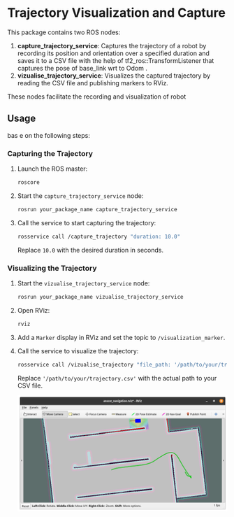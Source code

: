 # Trajectory Visualization and Capture

This package contains two ROS nodes:

1. **capture_trajectory_service**: Captures the trajectory of a robot by recording its position and orientation over a specified duration and saves it to a CSV file with the help of tf2_ros::TransformListener that captures the pose of base_link wrt to Odom .
2. **vizualise_trajectory_service**: Visualizes the captured trajectory by reading the CSV file and publishing markers to RViz.

These nodes facilitate the recording and visualization of robot

## Usage 
bas
e on the following steps:

### Capturing the Trajectory

1. Launch the ROS master:
    ```sh
    roscore
    ```

2. Start the `capture_trajectory_service` node:
    ```sh
    rosrun your_package_name capture_trajectory_service
    ```

3. Call the service to start capturing the trajectory:
    ```sh
    rosservice call /capture_trajectory "duration: 10.0"
    ```
    Replace `10.0` with the desired duration in seconds.

### Visualizing the Trajectory

1. Start the `vizualise_trajectory_service` node:
    ```sh
    rosrun your_package_name vizualise_trajectory_service
    ```

2. Open RViz:
    ```sh
    rviz
    ```

3. Add a `Marker` display in RViz and set the topic to `/visualization_marker`.

4. Call the service to visualize the trajectory:
    ```sh
    rosservice call /vizualise_trajectory "file_path: '/path/to/your/trajectory.csv'"
    ```
    Replace `'/path/to/your/trajectory.csv'` with the actual path to your CSV file.

    ![Trajectory Visualization](trajectory_visualized.png)